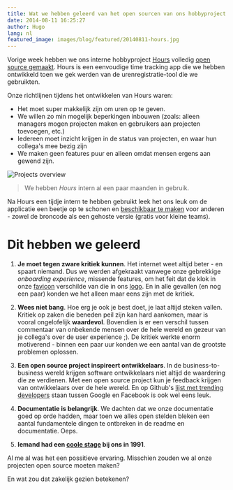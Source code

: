 ```yaml
---
title: Wat we hebben geleerd van het open sourcen van ons hobbyproject
date: 2014-08-11 16:25:27
author: Hugo
lang: nl
featured_image: images/blog/featured/20140811-hours.jpg
---
```


Vorige week hebben we ons interne hobbyproject [Hours](https://github.com/DefactoSoftware/Hours) volledig [open source gemaakt](https://news.ycombinator.com/item?id=8151777). Hours is een eenvoudige time tracking app die we hebben ontwikkeld toen we gek werden van de urenregistratie-tool die we gebruikten.

Onze richtlijnen tijdens het ontwikkelen van Hours waren:

* Het moet super makkelijk zijn om uren op te geven.
* We willen zo min mogelijk beperkingen inbouwen (zoals: alleen managers mogen projecten maken en gebruikers aan projecten toevoegen, etc.)
* Iedereen moet inzicht krijgen in de status van projecten, en waar hun collega's mee bezig zijn
* We maken geen features puur en alleen omdat mensen ergens aan gewend zijn.


![Projects overview](http://i.imgur.com/L6cCxPd.png)

> We hebben _Hours_ intern al een paar maanden in gebruik.

Na Hours een tijdje intern te hebben gebruikt leek het ons leuk om de applicatie een beetje op te schonen en [beschikbaar te maken](https://happyhours.io) voor anderen - zowel de broncode als een gehoste versie (gratis voor kleine teams).

# Dit hebben we geleerd

1. __Je moet tegen zware kritiek kunnen__. Het internet weet altijd beter - en spaart niemand. Dus we werden afgekraakt vanwege onze gebrekkige _onboarding experience_, missende features, om het feit dat de klok in onze [favicon](https://happyhours.io/assets/favicon-cda301768f23447b0684fc792f77e140.ico) verschilde van die in ons [logo](https://happyhours.io/assets/logo-white-shadow-e39a142fa42f9f5985e44b06ec6cf432.png). En in alle gevallen (en nog een paar) konden we het alleen maar eens zijn met de kritiek.

2. __Wees niet bang__. Hoe erg je ook je best doet, je laat altijd steken vallen. Kritiek op zaken die beneden peil zijn kan hard aankomen, maar is vooral ongelofelijk __waardevol__. Bovendien is er een verschil tussen commentaar van onbekende mensen over de hele wereld en gezeur van je collega's over de user experience ;). De kritiek werkte enorm motiverend - binnen een paar uur konden we een aantal van de grootste problemen oplossen.

3. __Een open source project inspireert ontwikkelaars__. In de business-to-business wereld krijgen software ontwikkelaars niet altijd de waardering die ze verdienen. Met een open source project kun je feedback krijgen van ontwikkelaars over de hele wereld. En op Github's [lijst met trending developers](https://github.com/trending) staan tussen Google en Facebook is ook wel eens leuk.

4. __Documentatie is belangrijk__. We dachten dat we onze documentatie goed op orde hadden, maar toen we alles open stelden bleken een aantal fundamentele dingen te ontbreken in de readme en documentatie. Oeps.

5. __Iemand had een [coole stage](http://dev.defacto.nl/images/intern.png) bij ons in 1991__.

Al me al was het een possitieve ervaring. Misschien zouden we al onze projecten open source moeten maken?

En wat zou dat zakelijk gezien betekenen?

